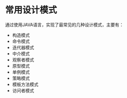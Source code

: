 # 常用设计模式
通过使用JAVA语言，实现了最常见的几种设计模式，主要有：
* 构造模式
* 命令模式
* 迭代器模式
* 中介模式
* 观察者模式
* 原型模式
* 单例模式
* 策略模式
* 模板方法模式
* 访问者模式
